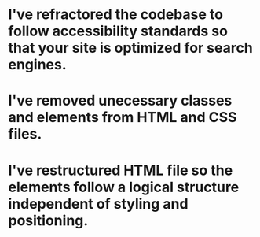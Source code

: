 # I've refractored the codebase to follow accessibility standards so that your site is optimized for search engines.
# I've removed unecessary classes and elements from HTML and CSS files.
# I've restructured HTML file so the elements follow a logical structure independent of styling and positioning.